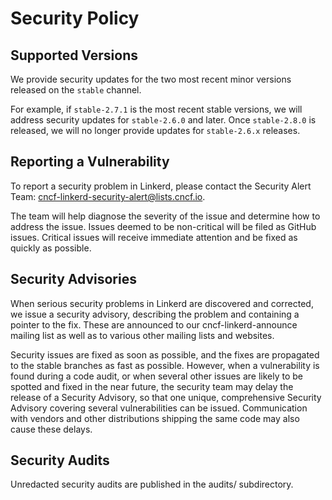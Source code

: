# Security Policy

## Supported Versions

We provide security updates for the two most recent minor versions released on
the `stable` channel.

For example, if `stable-2.7.1` is the most recent stable versions, we will
address security updates for `stable-2.6.0` and later. Once `stable-2.8.0` is
released, we will no longer provide updates for `stable-2.6.x` releases.

## Reporting a Vulnerability

To report a security problem in Linkerd, please contact the Security Alert Team:
<cncf-linkerd-security-alert@lists.cncf.io>.

The team will help diagnose the severity of the issue and determine how to
address the issue. Issues deemed to be non-critical will be filed as GitHub
issues. Critical issues will receive immediate attention and be fixed as quickly
as possible.

## Security Advisories

When serious security problems in Linkerd are discovered and corrected, we issue
a security advisory, describing the problem and containing a pointer to the fix.
These are announced to our cncf-linkerd-announce mailing list as well as to
various other mailing lists and websites.

Security issues are fixed as soon as possible, and the fixes are propagated to
the stable branches as fast as possible. However, when a vulnerability is found
during a code audit, or when several other issues are likely to be spotted and
fixed in the near future, the security team may delay the release of a Security
Advisory, so that one unique, comprehensive Security Advisory covering several
vulnerabilities can be issued. Communication with vendors and other
distributions shipping the same code may also cause these delays.

## Security Audits

Unredacted security audits are published in the audits/ subdirectory.
